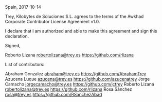 Spain, 2017-10-14

Trey, Kilobytes de Soluciones S.L. agrees to the terms of the Awkhad Corporate Contributor License
Agreement v1.0.

I declare that I am authorized and able to make this agreement and sign this
declaration.

Signed,

Roberto Lizana robertolizana@trey.es https://github.com/rlizana

List of contributors:

Abraham Gonzalez abraham@trey.es https://github.com/AbrahamTrey
Azucena Luque azucena@trey.es https://github.com/azucenatrey
Jorge Camacho jorgecamacho@trey.es https://github.com/jctrey
Roberto Lizana robertolizana@trey.es https://github.com/rlizana
Rosa Sánchez rosa@trey.es https://github.com/RSanchezAbad
